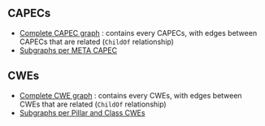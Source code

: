 ## CAPECs
- [Complete CAPEC graph](https://misterbugs.github.io/dataviz-public/nxgraph.html?jsonfile=graphs/CAPEC-FULL.json) : contains every CAPECs, with edges between CAPECs that are related (`ChildOf` relationship)
- [Subgraphs per META CAPEC](CAPECs.md)

## CWEs
- [Complete CWE graph](https://misterbugs.github.io/dataviz-public/nxgraph.html?jsonfile=graphs/CWE-FULL.json) : contains every CWEs, with edges between CWEs that are related (`ChildOf` relationship)
- [Subgraphs per Pillar and Class CWEs](CWEs.md)